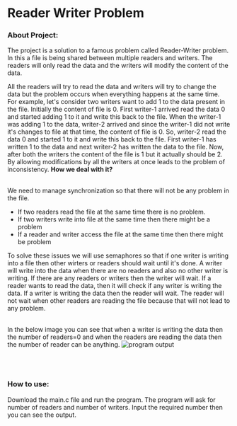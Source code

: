 <h1>Reader Writer Problem</h1>
<h3>About Project:</h3>
<p>
  The project is a solution to a famous problem called Reader-Writer problem. In this a file is being shared between multiple readers 
  and writers. The readers will only read the data and the writers will modify the content of the data.<br />
  
  All the readers will try to read the data and writers will try to change the data but the problem occurs when everything happens 
  at the same time. For example, let's consider two writers want to add 1 to the data present in the file. Initially the content 
  of file is 0. First writer-1 arrived read the data 0 and started adding 1 to it and write this back to the file. When the writer-1 
  was adding 1 to the data, writer-2 arrived and since the writer-1 did not write it's changes to file at that time, the content of 
  file is 0. So, writer-2 read the data 0 and started 1 to it and write this back to the file. First writer-1 has written 1 to the data 
  and next writer-2 has written the data to the file. Now, after both the writers the content of the file is 1 but it actually should 
  be 2. By allowing modifications by all the writers at once leads to the problem of inconsistency. <b>How we deal with it?</b><br><br>
  
  We need to manage synchronization so that there will not be any problem in the file. 
  <ul>
    <li>If two readers read the file at the same time there is no problem.</li>
    <li>If two writers write into file at the same time then there might be a problem</li>
    <li>If a reader and writer access the file at the same time then there might be problem</li>
  </ul>
  
  To solve these issues we will use semaphores so that if one writer is writing into a file then other wirters or readers 
  should wait until it's done. A writer will write into the data when there are no readers and also no other writer is writing. 
  If there are any readers or writers then the writer will wait. If a reader wants to read the data, then it will check if any 
  writer is writing the data. If a writer is writing the data then the reader will wait. The reader will not wait when other 
  readers are reading the file because that will not lead to any problem. <br /><br />
  
  In the below image you can see that when a writer is writing the data then the number of readers=0 and when the readers are 
  reading the data then the number of reader can be anything.
  <img src="https://github.com/Surya-Prakash-Reddy/Reader-Writer-Problem/blob/master/Screenshot%20(188).png" alt="program output" />
  
  <br><br>
  <h3>How to use: </h3>
  <p>
    Download the main.c file and run the program. The program will ask for number of readers and number of writers. Input the 
    required number then you can see the output.
  </p>
  
</p>
